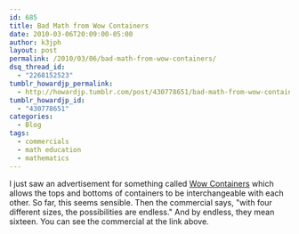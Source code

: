 ```yaml
---
id: 685
title: Bad Math from Wow Containers
date: 2010-03-06T20:09:00-05:00
author: k3jph
layout: post
permalink: /2010/03/06/bad-math-from-wow-containers/
dsq_thread_id:
  - "2268152523"
tumblr_howardjp_permalink:
  - http://howardjp.tumblr.com/post/430778651/bad-math-from-wow-containers
tumblr_howardjp_id:
  - "430778651"
categories:
  - Blog
tags:
  - commercials
  - math education
  - mathematics
---
```

I just saw an advertisement for something called [Wow Containers](https://www.wowcontainers.com/) which allows the tops and bottoms of containers to be interchangeable with each other. So far, this seems sensible. Then the commercial says, "with four different sizes, the possibilities are endless." And by endless, they mean sixteen. You can see the commercial at the link above.
